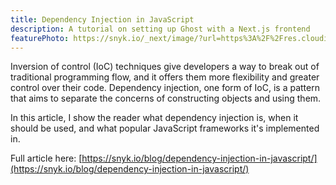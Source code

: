```yaml
---
title: Dependency Injection in JavaScript
description: A tutorial on setting up Ghost with a Next.js frontend
featurePhoto: https://snyk.io/_next/image/?url=https%3A%2F%2Fres.cloudinary.com%2Fsnyk%2Fimage%2Fupload%2Fv1530707820%2Fwordpress-sync%2Ffeature-buffer-overflow.jpg&w=2560&q=75
---
```


Inversion of control (IoC) techniques give developers a way to break out of traditional programming flow, and it offers them more flexibility and greater control over their code. Dependency injection, one form of IoC, is a pattern that aims to separate the concerns of constructing objects and using them.

In this article, I show the reader what dependency injection is, when it should be used, and what popular JavaScript frameworks it's implemented in.

Full article here: [https://snyk.io/blog/dependency-injection-in-javascript/](https://snyk.io/blog/dependency-injection-in-javascript/)
